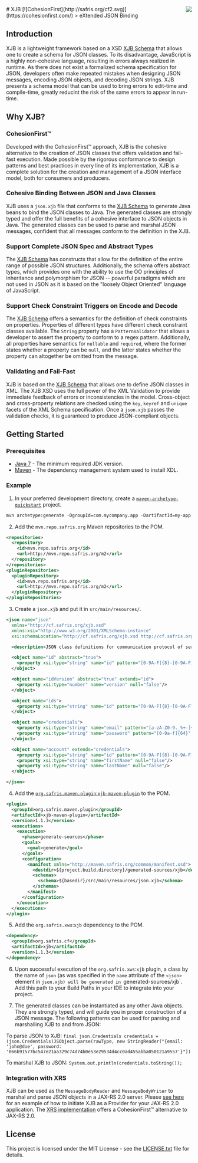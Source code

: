 <img src="http://safris.org/logo.png" align="right" />
# XJB [![CohesionFirst](http://safris.org/cf2.svg)](https://cohesionfirst.com/)
> eXtended JSON Binding

## Introduction

XJB is a lightweight framework based on a XSD [XJB Schema](http://xws.safris.org/xjb.xsd) that allows one to create a schema for JSON classes. To its disadvantage, JavaScript is a highly non-cohesive language, resulting in errors always realized in runtime. As there does not exist a formalized schema specification for JSON, developers often make repeated mistakes when designing JSON messages, encoding JSON objects, and decoding JSON strings. XJB presents a schema model that can be used to bring errors to edit-time and compile-time, greatly reducint the risk of the same errors to appear in run-time.

## Why XJB?

### CohesionFirst™

Developed with the CohesionFirst™ approach, XJB is the cohesive alternative to the creation of JSON classes that offers validation and fail-fast execution. Made possible by the rigorous conformance to design patterns and best practices in every line of its implementation, XJB is a complete solution for the creation and management of a JSON interface model, both for consumers and producers.

### Cohesive Binding Between JSON and Java Classes

XJB uses a `json.xjb` file that conforms to the [XJB Schema](http://xws.safris.org/xjb.xsd) to generate Java beans to bind the JSON classes to Java. The generated classes are strongly typed and offer the full benefits of a cohesive interface to JSON objects in Java. The generated classes can be used to parse and marshal JSON messages, confident that all messages conform to the definition in the XJB.

### Support Complete JSON Spec and Abstract Types

The [XJB Schema](http://xws.safris.org/xjb.xsd) has constructs that allow for the definition of the entire range of possible JSON structures. Additionally, the schema offers abstract types, which provides one with the ability to use the OO principles of inheritance and polymorphism for JSON -- powerful paradigms which are not used in JSON as it is based on the "loosely Object Oriented" language of JavaScript.

### Support Check Constraint Triggers on Encode and Decode

The [XJB Schema](http://xws.safris.org/xjb.xsd) offers a semantics for the definition of check constraints on properties. Properties of different types have different check constraint classes available. The `String` property has a `PatternValidator` that allows a developer to assert the property to conform to a regex pattern. Additionally, all properties have semantics for `nullable` and `required`, where the former states whether a property can be `null`, and the latter states whether the property can altogether be omitted from the message.

### Validating and Fail-Fast

XJB is based on the [XJB Schema](http://xws.safris.org/xjb.xsd) that allows one to define JSON classes in XML. The XJB XSD uses the full power of the XML Validation to provide immediate feedback of errors or inconsistencies in the model. Cross-object and cross-property relations are checked using the `key`, `keyref` and `unique` facets of the XML Schema specification. Once a `json.xjb` passes the validation checks, it is guaranteed to produce JSON-compliant objects.

## Getting Started

### Prerequisites

* [Java 7](http://www.oracle.com/technetwork/java/javase/downloads/jdk7-downloads-1880260.html) - The minimum required JDK version.
* [Maven](https://maven.apache.org/) - The dependency management system used to install XDL.

### Example

1. In your preferred development directory, create a [`maven-archetype-quickstart`](http://maven.apache.org/archetypes/maven-archetype-quickstart/) project.

  ```tcsh
  mvn archetype:generate -DgroupId=com.mycompany.app -DartifactId=my-app -DarchetypeArtifactId=maven-archetype-quickstart -DinteractiveMode=false
  ```

2. Add the `mvn.repo.safris.org` Maven repositories to the POM.

  ```xml
  <repositories>
    <repository>
      <id>mvn.repo.safris.org</id>
      <url>http://mvn.repo.safris.org/m2</url>
    </repository>
  </repositories>
  <pluginRepositories>
    <pluginRepository>
      <id>mvn.repo.safris.org</id>
      <url>http://mvn.repo.safris.org/m2</url>
    </pluginRepository>
  </pluginRepositories>
  ```

3. Create a `json.xjb` and put it in `src/main/resources/`.

  ```xml
  <json name="json"
    xmlns="http://cf.safris.org/xjb.xsd"
    xmlns:xsi="http://www.w3.org/2001/XMLSchema-instance"
    xsi:schemaLocation="http://cf.safris.org/xjb.xsd http://cf.safris.org/xjb.xsd">

    <description>JSON class definitions for communication protocol of server API</description>

    <object name="id" abstract="true">
      <property xsi:type="string" name="id" pattern="[0-9A-F]{8}-[0-9A-F]{4}-[0-9A-F]{4}-[0-9A-F]{4}-[0-9A-F]{12}" null="false"/>
    </object>

    <object name="idVersion" abstract="true" extends="id">
      <property xsi:type="number" name="version" null="false"/>
    </object>

    <object name="ids">
      <property xsi:type="string" name="id" pattern="[0-9A-F]{8}-[0-9A-F]{4}-[0-9A-F]{4}-[0-9A-F]{4}-[0-9A-F]{12}" array="true" null="false"/>
    </object>

    <object name="credentials">
      <property xsi:type="string" name="email" pattern="[a-zA-Z0-9._%+-]+@[a-zA-Z0-9.-]+\.[a-zA-Z]{2,6}" null="false"/>
      <property xsi:type="string" name="password" pattern="[0-9a-f]{64}" required="false" null="false"/>
    </object>

    <object name="account" extends="credentials">
      <property xsi:type="string" name="id" pattern="[0-9A-F]{8}-[0-9A-F]{4}-[0-9A-F]{4}-[0-9A-F]{4}-[0-9A-F]{12}" null="false" required="false"/>
      <property xsi:type="string" name="firstName" null="false"/>
      <property xsi:type="string" name="lastName" null="false"/>
    </object>

  </json>
  ```

4. Add the [`org.safris.maven.plugin`:`xjb-maven-plugin`](https://github.com/SevaSafris/xjb-maven-plugin) to the POM.

  ```xml
  <plugin>
    <groupId>org.safris.maven.plugin</groupId>
    <artifactId>xjb-maven-plugin</artifactId>
    <version>1.1.3</version>
    <executions>
      <execution>
        <phase>generate-sources</phase>
        <goals>
          <goal>generate</goal>
        </goals>
        <configuration>
          <manifest xmlns="http://maven.safris.org/common/manifest.xsd">
            <destdir>${project.build.directory}/generated-sources/xjb</destdir>
            <schemas>
              <schema>${basedir}/src/main/resources/json.xjb</schema>
            </schemas>
          </manifest>
        </configuration>
      </execution>
    </executions>
  </plugin>
  ```

5. Add the `org.safris.xws`:`xjb` dependency to the POM.

  ```xml
  <dependency>
    <groupId>org.safris.cf</groupId>
    <artifactId>xjb</artifactId>
    <version>1.1.3</version>
  </dependency>
  ```

6. Upon successful execution of the `org.safris.xws`:`xjb` plugin, a class by the name of `json` (as was specified in the `name` attribute of the `<json>` element in `json.xjb) will be generated in `generated-sources/xjb`. Add this path to your Build Paths in your IDE to integrate into your project.

7. The generated classes can be instantiated as any other Java objects. They are strongly typed, and will guide you in proper construction of a JSON message. The following patterns can be used for parsing and marshalling XJB to and from JSON:

  To parse JSON to XJB: `final json.Credentials credentials = (json.Credentials)JSObject.parse(rawType, new StringReader("{email: 'john@doe', password: '066b91577bc547e21aa329c74d74b0e53e29534d4cc0ad455abba050121a9557'}"))`
  
  To marshal XJB to JSON: `System.out.println(credentials.toString());`

### Integration with XRS

XJB can be used as the `MessageBodyReader` and `MessageBodyWriter` to marshal and parse JSON objects in a JAX-RS 2.0 server. Please [see here](#getting-started-1) for an example of how to initiate XJB as a Provider for your JAX-RS 2.0 application. The [XRS implementation](https://github.com/SevaSafris/xrs) offers a CohesionFirst™ alternative to JAX-RS 2.0.

## License

This project is licensed under the MIT License - see the [LICENSE.txt](LICENSE.txt) file for details.
